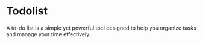 # Todolist
A to-do list is a simple yet powerful tool designed to help you organize tasks and manage your time effectively.
